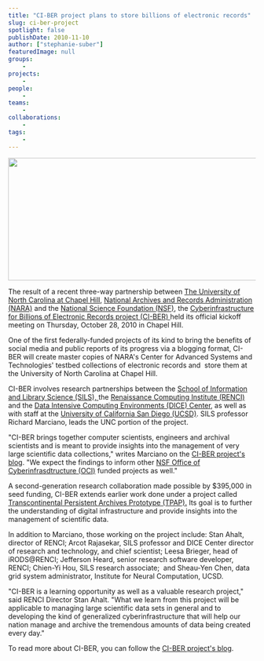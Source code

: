 ```yaml
---
title: "CI-BER project plans to store billions of electronic records"
slug: ci-ber-project
spotlight: false
publishDate: 2010-11-10
author: ["stephanie-suber"]
featuredImage: null
groups:
    - 
projects:
    - 
people:
    - 
teams: 
    - 
collaborations:
    - 
tags:
    - 
---
```

<a href="https://www.renci.org/wp-content/uploads/2010/11/sils-logo.jpg"><img class="alignnone size-full wp-image-6508" title="sils-logo" src="https://www.renci.org/wp-content/uploads/2010/11/sils-logo.jpg" alt="" width="630" height="250" /></a>

The result of a recent three-way partnership between <a href="http://www.unc.edu">The University of North Carolina at Chapel Hill</a>, <a href="http://www.archives.gov/">National Archives and Records Administration (NARA)</a> and the <a href="http://www.nsf.gov/dir/index.jsp?org=OCI">National Science Foundation (NSF)</a>, the <a href="http://ci-ber.blogspot.com/p/about-ci-ber.html">Cyberinfrastructure for Billions of Electronic Records project (CI-BER) </a>held its official kickoff meeting on Thursday, October 28, 2010 in Chapel Hill.

One of the first federally-funded projects of its kind to bring the benefits of social media and public reports of its progress via a blogging format, CI-BER will create master copies of NARA's Center for Advanced Systems and Technologies' testbed collections of electronic records and  store them at the University of North Carolina at Chapel Hill.<!--more-->

CI-BER involves research partnerships between the <a href="http://sils.unc.edu/">School of Information and Library Science (SILS), </a>the <a href="https://renci.org/">Renaissance Computing Institute (RENCI)</a> and the <a href="http://dice.unc.edu/">Data Intensive Computing Environments (DICE) Center</a>, as well as with staff at the <a href="http://www.ucsd.edu/">University of California San Diego (UCSD)</a>. SILS professor Richard Marciano, leads the UNC portion of the project.

"CI-BER brings together computer scientists, engineers and archival scientists and is meant to provide insights into the management of very large scientific data collections," writes Marciano on the <a href="http://ci-ber.blogspot.com/p/about-bloggers.html">CI-BER project's blo</a><a href="http://ci-ber.blogspot.com/p/about-bloggers.html">g</a>. "We expect the findings to inform other <a href="http://www.nsf.gov/dir/index.jsp?org=OCI">NSF Office of Cyberinfrasdtructure (OCI)</a> funded projects as well."

A second-generation research collaboration made possible by $395,000 in seed funding, CI-BER extends earlier work done under a project called <a href="https://ils.unc.edu/digccurr2009/1c-moore.pdf">Transcontinental Persistent Archives Prototype (TPAP).</a> Its goal is to further the understanding of digital infrastructure and provide insights into the management of scientific data.

In addition to Marciano, those working on the project include: Stan Ahalt, director of RENCI; Arcot Rajasekar, SILS professor and DICE Center director of research and technology, and chief scientist; Leesa Brieger, head of iRODS@RENCI; Jefferson Heard, senior research software developer, RENCI; Chien-Yi Hou, SILS research associate;  and Sheau-Yen Chen, data grid system administrator, Institute for Neural Computation, UCSD.

"CI-BER is a learning opportunity as well as a valuable research project," said RENCI Director Stan Ahalt. "What we learn from this project will be applicable to managing large scientific data sets in general and to developing the kind of generalized cyberinfrastructure that will help our nation manage and archive the tremendous amounts of data being created every day."

To read more about CI-BER, you can follow the <a href="http://ci-ber.blogspot.com/" target="_blank" rel="noopener">CI-BER project's blog</a>.
